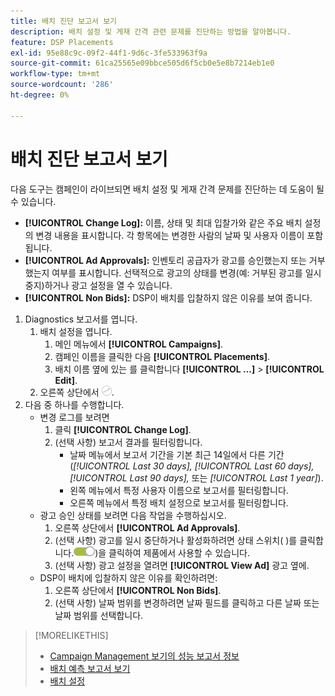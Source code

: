 ```yaml
---
title: 배치 진단 보고서 보기
description: 배치 설정 및 게재 간격 관련 문제를 진단하는 방법을 알아봅니다.
feature: DSP Placements
exl-id: 95e88c9c-09f2-44f1-9d6c-3fe533963f9a
source-git-commit: 61ca25565e09bbce505d6f5cb0e5e8b7214eb1e0
workflow-type: tm+mt
source-wordcount: '286'
ht-degree: 0%

---
```


# 배치 진단 보고서 보기

<!-- Does this really belong in the Campaign Management > Reports section or in the Placements section? -->

다음 도구는 캠페인이 라이브되면 배치 설정 및 게재 간격 문제를 진단하는 데 도움이 될 수 있습니다.

* **[!UICONTROL Change Log]:** 이름, 상태 및 최대 입찰가와 같은 주요 배치 설정의 변경 내용을 표시합니다. 각 항목에는 변경한 사람의 날짜 및 사용자 이름이 포함됩니다.
* **[!UICONTROL Ad Approvals]:** 인벤토리 공급자가 광고를 승인했는지 또는 거부했는지 여부를 표시합니다. 선택적으로 광고의 상태를 변경(예: 거부된 광고를 일시 중지)하거나 광고 설정을 열 수 있습니다.
* **[!UICONTROL Non Bids]:** DSP이 배치를 입찰하지 않은 이유를 보여 줍니다.

1. Diagnostics 보고서를 엽니다.
   1. 배치 설정을 엽니다.
      1. 메인 메뉴에서 **[!UICONTROL Campaigns]**.
      1. 캠페인 이름을 클릭한 다음 **[!UICONTROL Placements]**.
      1. 배치 이름 옆에 있는 를 클릭합니다  **[!UICONTROL ...]** > **[!UICONTROL Edit]**.
   1. 오른쪽 상단에서 ![배치 진단](/help/dsp/assets/placement-diagnostics.png).
1. 다음 중 하나를 수행합니다.
   * 변경 로그를 보려면
      1. 클릭 **[!UICONTROL Change Log]**.
      1. (선택 사항) 보고서 결과를 필터링합니다.
         * 날짜 메뉴에서 보고서 기간을 기본 최근 14일에서 다른 기간(*[!UICONTROL Last 30 days],* *[!UICONTROL Last 60 days],* *[!UICONTROL Last 90 days],* 또는 *[!UICONTROL Last 1 year]*).
         * 왼쪽 메뉴에서 특정 사용자 이름으로 보고서를 필터링합니다.
         * 오른쪽 메뉴에서 특정 배치 설정으로 보고서를 필터링합니다.
   * 광고 승인 상태를 보려면 다음 작업을 수행하십시오.
      1. 오른쪽 상단에서 **[!UICONTROL Ad Approvals]**.
      1. (선택 사항) 광고를 일시 중단하거나 활성화하려면 상태 스위치( )를 클릭합니다.![상태 전환](/help/dsp/assets/status-switch.png))을 클릭하여 제품에서 사용할 수 있습니다.
      1. (선택 사항) 광고 설정을 열려면 **[!UICONTROL View Ad]** 광고 옆에.
   * DSP이 배치에 입찰하지 않은 이유를 확인하려면:
      1. 오른쪽 상단에서 **[!UICONTROL Non Bids]**.
      1. (선택 사항) 날짜 범위를 변경하려면 날짜 필드를 클릭하고 다른 날짜 또는 날짜 범위를 선택합니다.

<!-- Later, add link to >* Definitions for NBRs (Reading No Bid Reports (NBRs)) -->

>[!MORELIKETHIS]
>
>* [Campaign Management 보기의 성능 보고서 정보](campaign-reports-about.md)
>* [배치 예측 보고서 보기](/help/dsp/campaign-management/reports/placement-forecast.md)
>* [배치 설정](/help/dsp/campaign-management/placements/placement-settings.md)
